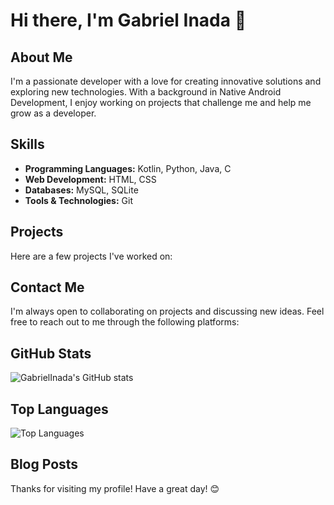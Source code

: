 # Hi there, I'm Gabriel Inada 👋

## About Me
I'm a passionate developer with a love for creating innovative solutions and exploring new technologies. With a background in Native Android Development, I enjoy working on projects that challenge me and help me grow as a developer.

## Skills
- **Programming Languages:** Kotlin, Python, Java, C
- **Web Development:** HTML, CSS
- **Databases:** MySQL, SQLite
- **Tools & Technologies:** Git

## Projects
Here are a few projects I've worked on:
<!-- - [Project 1](https://github.com/GabrielInada/project1): A brief description of what this project does and the technologies used. -->
<!-- - [Project 2](https://github.com/GabrielInada/project2): A brief description of what this project does and the technologies used. -->
<!-- - [Project 3](https://github.com/GabrielInada/project3): A brief description of what this project does and the technologies used. -->

## Contact Me
I'm always open to collaborating on projects and discussing new ideas. Feel free to reach out to me through the following platforms:
<!-- - **Email:** [your-email@example.com] -->
<!-- - **LinkedIn:** [Your LinkedIn Profile](https://www.linkedin.com/in/yourprofile) -->
<!-- - **Twitter:** [@yourhandle](https://twitter.com/yourhandle) -->

## GitHub Stats
![GabrielInada's GitHub stats](https://github-readme-stats.vercel.app/api?username=GabrielInada&show_icons=true&theme=radical)

## Top Languages
![Top Languages](https://github-readme-stats.vercel.app/api/top-langs/?username=GabrielInada&layout=compact&theme=radical)

## Blog Posts
<!-- BLOG-POST-LIST:START -->
<!-- If you have a blog or write articles, you can link to your latest posts here -->
<!-- BLOG-POST-LIST:END -->

Thanks for visiting my profile! Have a great day! 😊
